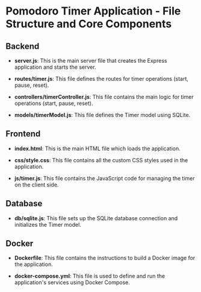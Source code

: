 # Pomodoro Timer Application - File Structure and Core Components

## Backend

- **server.js**: This is the main server file that creates the Express application and starts the server.

- **routes/timer.js**: This file defines the routes for timer operations (start, pause, reset).

- **controllers/timerController.js**: This file contains the main logic for timer operations (start, pause, reset).

- **models/timerModel.js**: This file defines the Timer model using SQLite.

## Frontend

- **index.html**: This is the main HTML file which loads the application.

- **css/style.css**: This file contains all the custom CSS styles used in the application.

- **js/timer.js**: This file contains the JavaScript code for managing the timer on the client side.

## Database

- **db/sqlite.js**: This file sets up the SQLite database connection and initializes the Timer model.

## Docker

- **Dockerfile**: This file contains the instructions to build a Docker image for the application.

- **docker-compose.yml**: This file is used to define and run the application's services using Docker Compose.
